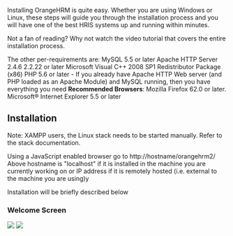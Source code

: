 Installing OrangeHRM is quite easy. Whether you are using Windows or Linux, these steps will guide you through the installation process and you will have one of the best HRIS systems up and running within minutes.

Not a fan of reading? Why not watch the video tutorial that covers the entire installation process. 


The other per-requirements are:
MySQL 5.5 or later
Apache HTTP Server 2.4.6 2.2.22 or later
Microsoft Visual C++ 2008 SP1 Redistributor Package (x86)
PHP 5.6 or later - If you already have Apache HTTP Web server (and PHP loaded as an Apache Module) and MySQL running, then you have everything you need
**Recommended Browsers**:     Mozilla Firefox 62.0 or later.
                Microsoft® Internet Explorer 5.5 or later
 ## Installation

Note:
XAMPP users, the Linux stack needs to be started manually. Refer to the stack documentation.

Using a JavaScript enabled browser go to http://hostname/orangehrm2/
Above hostname is "localhost" if it is installed in the machine you are currently working on or IP address if it is remotely hosted (i.e. external to the machine you are using)y

Installation will be briefly described below

### Welcome Screen
![](https://drive.google.com/drive/folders/1rsoUiPgIrz_q3xE9HRtE45z_je9O5iw7?usp=sharing)
![](https://drive.google.com/drive/folders/1rsoUiPgIrz_q3xE9HRtE45z_je9O5iw7?usp=sharing)

